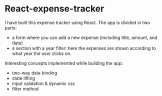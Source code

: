 # React-expense-tracker

I have built this expense tracker using React. The app is divided in two parts:

- a form where you can add a new expense (including title, amount, and date)
- a section with a year filter: here the expenses are shown according to what year the user clicks on. 

Interesting concepts implemented while building the app:
- two-way data binding
- state lifting
- input validation & dynamic css
- filter method
